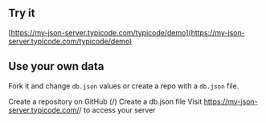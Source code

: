 ## Try it

[https://my-json-server.typicode.com/typicode/demo](https://my-json-server.typicode.com/typicode/demo)

## Use your own data

Fork it and change `db.json` values or create a repo with a `db.json` file.


Create a repository on GitHub (<your-username>/<your-repo>)
Create a db.json file
Visit https://my-json-server.typicode.com/<your-username>/<your-repo> to access your server
